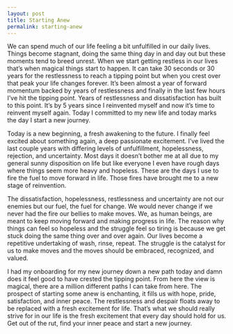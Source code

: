 ```yaml
---
layout: post
title: Starting Anew
permalink: starting-anew
---
```




We can spend much of our life feeling a bit unfulfilled in our daily lives. Things become stagnant, doing the same thing day in and day out but these moments tend to breed unrest. When we start getting restless in our lives that’s when magical things start to happen. It can take 30 seconds or 30 years for the restlessness to reach a tipping point but when you crest over that peak your life changes forever. It’s been almost a year of forward momentum backed by years of restlessness and finally in the last few hours I’ve hit the tipping point. Years of restlessness and dissatisfaction has built to this point. It’s by 5 years since I reinvented myself and now it’s time to reinvent myself again. Today I committed to my new life and today marks the day I start a new journey.

Today is a new beginning, a fresh awakening to the future. I finally feel excited about something again, a deep passionate excitement. I’ve lived the last couple years with differing levels of unfulfillment, hopelessness, rejection, and uncertainty. Most days it doesn’t bother me at all due to my general sunny disposition on life but like everyone I even have rough days where things seem more heavy and hopeless. These are the days I use to fire the fuel to move forward in life. Those fires have brought me to a new stage of reinvention.

The dissatisfaction, hopelessness, restlessness and uncertainty are not our enemies but our fuel, the fuel for change. We would never change if we never had the fire our bellies to make moves. We, as human beings, are meant to keep moving forward and making progress in life. The reason why things can feel so hopeless and the struggle feel so tiring is because we get stuck doing the same thing over and over again. Our lives become a repetitive undertaking of wash, rinse, repeat. The struggle is the catalyst for us to make moves and the moves should be embraced, recognized, and valued.

I had my onboarding for my new journey down a new path today and damn does it feel good to have crested the tipping point. From here the view is magical, there are a million different paths I can take from here. The prospect of starting some anew is enchanting, it fills us with hope, pride, satisfaction, and inner peace. The restlessness and despair floats away to be replaced with a fresh excitement for life. That’s what we should really strive for in our life is the fresh excitement that every day should hold for us. Get out of the rut, find your inner peace and start a new journey.
